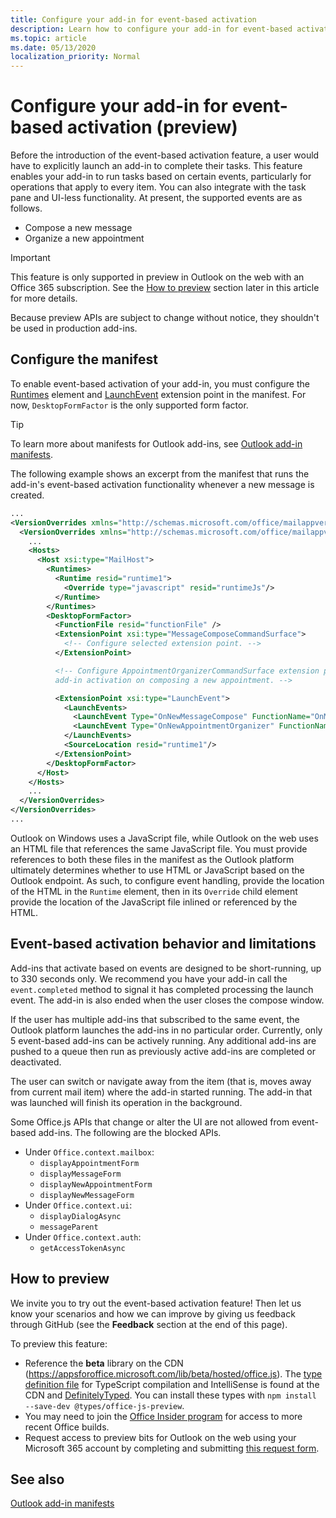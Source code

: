 ```yaml
---
title: Configure your add-in for event-based activation
description: Learn how to configure your add-in for event-based activation.
ms.topic: article
ms.date: 05/13/2020
localization_priority: Normal
---
```


# Configure your add-in for event-based activation (preview)

Before the introduction of the event-based activation feature, a user would have to explicitly launch an add-in to complete their tasks. This feature enables your add-in to run tasks based on certain events, particularly for operations that apply to every item. You can also integrate with the task pane and UI-less functionality. At present, the supported events are as follows.

- Compose a new message
- Organize a new appointment

> [!IMPORTANT]
> This feature is only supported in preview in Outlook on the web with an Office 365 subscription. See the [How to preview](#how-to-preview) section later in this article for more details.
>
> Because preview APIs are subject to change without notice, they shouldn't be used in production add-ins.

## Configure the manifest

To enable event-based activation of your add-in, you must configure the [Runtimes](../reference/manifest/runtimes.md) element and [LaunchEvent](../reference/manifest/extensionpoint.md#launchevent-preview) extension point in the manifest. For now, `DesktopFormFactor` is the only supported form factor.

> [!TIP]
> To learn more about manifests for Outlook add-ins, see [Outlook add-in manifests](manifests.md).

The following example shows an excerpt from the manifest that runs the add-in's event-based activation functionality whenever a new message is created.

```xml
...
<VersionOverrides xmlns="http://schemas.microsoft.com/office/mailappversionoverrides" xsi:type="VersionOverridesV1_0">
  <VersionOverrides xmlns="http://schemas.microsoft.com/office/mailappversionoverrides/1.1" xsi:type="VersionOverridesV1_1">
    ...
    <Hosts>
      <Host xsi:type="MailHost">
        <Runtimes>
          <Runtime resid="runtime1">
            <Override type="javascript" resid="runtimeJs"/>
          </Runtime>
        </Runtimes>
        <DesktopFormFactor>
          <FunctionFile resid="functionFile" />
          <ExtensionPoint xsi:type="MessageComposeCommandSurface">
            <!-- Configure selected extension point. -->
          </ExtensionPoint>

          <!-- Configure AppointmentOrganizerCommandSurface extension point to support
          add-in activation on composing a new appointment. -->

          <ExtensionPoint xsi:type="LaunchEvent">
            <LaunchEvents>
              <LaunchEvent Type="OnNewMessageCompose" FunctionName="OnMessageComposeHandler"/>
              <LaunchEvent Type="OnNewAppointmentOrganizer" FunctionName="OnAppointmentComposeHandler"/>
            </LaunchEvents>
            <SourceLocation resid="runtime1"/>
          </ExtensionPoint>
        </DesktopFormFactor>
      </Host>
    </Hosts>
    ...
  </VersionOverrides>
</VersionOverrides>
...
```

Outlook on Windows uses a JavaScript file, while Outlook on the web uses an HTML file that references the same JavaScript file. You must provide references to both these files in the manifest as the Outlook platform ultimately determines whether to use HTML or JavaScript based on the Outlook endpoint. As such, to configure event handling, provide the location of the HTML in the `Runtime` element, then in its `Override` child element provide the location of the JavaScript file inlined or referenced by the HTML.

## Event-based activation behavior and limitations

Add-ins that activate based on events are designed to be short-running, up to 330 seconds only. We recommend you have your add-in call the `event.completed` method to signal it has completed processing the launch event. The add-in is also ended when the user closes the compose window.

If the user has multiple add-ins that subscribed to the same event, the Outlook platform launches the add-ins in no particular order. Currently, only 5 event-based add-ins can be actively running. Any additional add-ins are pushed to a queue then run as previously active add-ins are completed or deactivated.

The user can switch or navigate away from the item (that is, moves away from current mail item) where the add-in started running. The add-in that was launched will finish its operation in the background.

Some Office.js APIs that change or alter the UI are not allowed from event-based add-ins. The following are the blocked APIs.

- Under `Office.context.mailbox`:
  - `displayAppointmentForm`
  - `displayMessageForm`
  - `displayNewAppointmentForm`
  - `displayNewMessageForm`
- Under `Office.context.ui`:
  - `displayDialogAsync`
  - `messageParent`
- Under `Office.context.auth`:
  - `getAccessTokenAsync`

## How to preview

We invite you to try out the event-based activation feature! Then let us know your scenarios and how we can improve by giving us feedback through GitHub (see the **Feedback** section at the end of this page).

To preview this feature:

- Reference the **beta** library on the CDN (https://appsforoffice.microsoft.com/lib/beta/hosted/office.js). The [type definition file](https://appsforoffice.microsoft.com/lib/beta/hosted/office.d.ts) for TypeScript compilation and IntelliSense is found at the CDN and [DefinitelyTyped](https://raw.githubusercontent.com/DefinitelyTyped/DefinitelyTyped/master/types/office-js-preview/index.d.ts). You can install these types with `npm install --save-dev @types/office-js-preview`.
- You may need to join the [Office Insider program](https://insider.office.com) for access to more recent Office builds.
- Request access to preview bits for Outlook on the web using your Microsoft 365 account by completing and submitting [this request form](https://aka.ms/OWAPreview).

## See also

[Outlook add-in manifests](manifests.md)